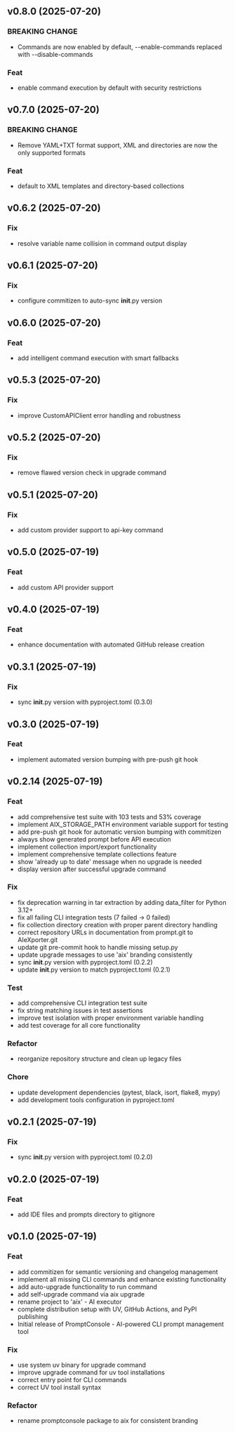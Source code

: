 ## v0.8.0 (2025-07-20)

### BREAKING CHANGE

- Commands are now enabled by default, --enable-commands replaced with --disable-commands

### Feat

- enable command execution by default with security restrictions

## v0.7.0 (2025-07-20)

### BREAKING CHANGE

- Remove YAML+TXT format support, XML and directories are now the only supported formats

### Feat

- default to XML templates and directory-based collections

## v0.6.2 (2025-07-20)

### Fix

- resolve variable name collision in command output display

## v0.6.1 (2025-07-20)

### Fix

- configure commitizen to auto-sync __init__.py version

## v0.6.0 (2025-07-20)

### Feat

- add intelligent command execution with smart fallbacks

## v0.5.3 (2025-07-20)

### Fix

- improve CustomAPIClient error handling and robustness

## v0.5.2 (2025-07-20)

### Fix

- remove flawed version check in upgrade command

## v0.5.1 (2025-07-20)

### Fix

- add custom provider support to api-key command

## v0.5.0 (2025-07-19)

### Feat

- add custom API provider support

## v0.4.0 (2025-07-19)

### Feat

- enhance documentation with automated GitHub release creation

## v0.3.1 (2025-07-19)

### Fix

- sync __init__.py version with pyproject.toml (0.3.0)

## v0.3.0 (2025-07-19)

### Feat

- implement automated version bumping with pre-push git hook

## v0.2.14 (2025-07-19)

### Feat

- add comprehensive test suite with 103 tests and 53% coverage
- implement AIX_STORAGE_PATH environment variable support for testing
- add pre-push git hook for automatic version bumping with commitizen
- always show generated prompt before API execution
- implement collection import/export functionality
- implement comprehensive template collections feature
- show 'already up to date' message when no upgrade is needed
- display version after successful upgrade command

### Fix

- fix deprecation warning in tar extraction by adding data_filter for Python 3.12+
- fix all failing CLI integration tests (7 failed → 0 failed)
- fix collection directory creation with proper parent directory handling
- correct repository URLs in documentation from prompt.git to AIeXporter.git
- update git pre-commit hook to handle missing setup.py
- update upgrade messages to use 'aix' branding consistently
- sync __init__.py version with pyproject.toml (0.2.2)
- update __init__.py version to match pyproject.toml (0.2.1)

### Test

- add comprehensive CLI integration test suite
- fix string matching issues in test assertions
- improve test isolation with proper environment variable handling
- add test coverage for all core functionality

### Refactor

- reorganize repository structure and clean up legacy files

### Chore

- update development dependencies (pytest, black, isort, flake8, mypy)
- add development tools configuration in pyproject.toml

## v0.2.1 (2025-07-19)

### Fix

- sync __init__.py version with pyproject.toml (0.2.0)

## v0.2.0 (2025-07-19)

### Feat

- add IDE files and prompts directory to gitignore

## v0.1.0 (2025-07-19)

### Feat

- add commitizen for semantic versioning and changelog management
- implement all missing CLI commands and enhance existing functionality
- add auto-upgrade functionality to run command
- add self-upgrade command via aix upgrade
- rename project to 'aix' - AI executor
- complete distribution setup with UV, GitHub Actions, and PyPI publishing
- Initial release of PromptConsole - AI-powered CLI prompt management tool

### Fix

- use system uv binary for upgrade command
- improve upgrade command for uv tool installations
- correct entry point for CLI commands
- correct UV tool install syntax

### Refactor

- rename promptconsole package to aix for consistent branding
